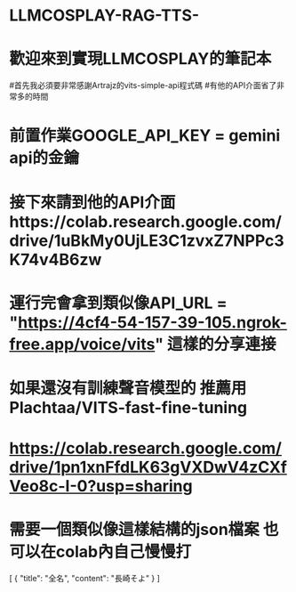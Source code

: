 # LLMCOSPLAY-RAG-TTS-

# 歡迎來到實現LLMCOSPLAY的筆記本
#首先我必須要非常感謝Artrajz的vits-simple-api程式碼
#有他的API介面省了非常多的時間


# 前置作業GOOGLE_API_KEY = gemini api的金鑰
# 接下來請到他的API介面https://colab.research.google.com/drive/1uBkMy0UjLE3C1zvxZ7NPPc3K74v4B6zw

# 運行完會拿到類似像API_URL = "https://4cf4-54-157-39-105.ngrok-free.app/voice/vits"  這樣的分享連接


# 如果還沒有訓練聲音模型的 推薦用Plachtaa/VITS-fast-fine-tuning
# https://colab.research.google.com/drive/1pn1xnFfdLK63gVXDwV4zCXfVeo8c-I-0?usp=sharing

# 需要一個類似像這樣結構的json檔案 也可以在colab內自己慢慢打


[
  {
    "title": "全名",
    "content": "長崎そよ"
  }
]
